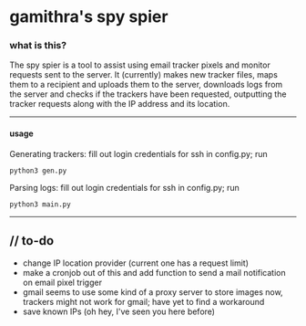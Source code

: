 # gamithra's spy spier

### what is this?
The spy spier is a tool to assist using email tracker pixels and monitor requests sent to the server. It (currently) makes new tracker files, maps them to a recipient and uploads them to the server, downloads logs from the server and checks if the trackers have been requested, outputting the tracker requests along with the IP address and its location.


----
#### usage
Generating trackers: fill out login credentials for ssh in config.py; run

    python3 gen.py

Parsing logs: fill out login credentials for ssh in config.py; run

    python3 main.py

----

## // to-do
* change IP location provider (current one has a request limit)
* make a cronjob out of this and add function to send a mail notification on email pixel trigger
* gmail seems to use some kind of a proxy server to store images now, trackers might not work for gmail; have yet to find a workaround
* save known IPs (oh hey, I've seen you here before)
